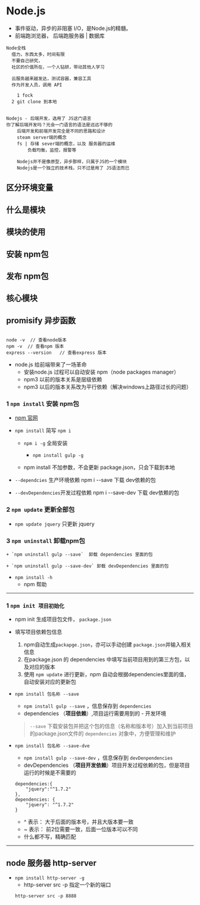 # Node.js
- 事件驱动，异步的非阻塞 I/O，是Node.js的精髓。
- 前端跑浏览器， 后端跑服务器 | 数据库

```
Node全栈
  借力，东西太多，时间有限
  不要自己研究，
  社区的价值所在，一个人钻研，带动其他人学习

  云服务越来越发达，测试容器，兼容工具
  作为开发人员，调用 API

	1 fock
  2 git clone 到本地


Nodejs - 后端开发，选用了 JS这门语言
你了解后端开发吗？光会一门语言的语法是远远不够的
	后端开发和前端开发完全是不同的思路和设计
	steam server端的概念
	fs | 存储 sever端的概念，以及 服务器的运维
		负载均衡，监控，报警等
	
	Nodejs并不是像原型，异步那样，只属于JS的一个模块
	Nodejs是一个独立的技术栈，只不过是用了 JS语法而已

```


## 区分环境变量



## 什么是模块



## 模块的使用



## 安装 npm包



## 发布 npm包



## 核心模块


## promisify 异步函数

## 

```
node -v  // 查看node版本
npm -v  // 查看npm 版本
express --version   // 查看express 版本
```

- node.js 给前端带来了一场革命
	+ 安装node.js 过程可以自动安装 npm（node packages manager）
	+ npm3 以前的版本关系是层级依赖
	+ npm3 以后的版本关系改为平行依赖（解决windows上路径过长的问题）


### 1 `npm install` 安装 npm包
- [npm 官网](http://www.npmjs.com)

- `npm install` 简写 `npm i`
	+ `npm i -g` 全局安装
		+ `npm install gulp -g`

	+ npm install 不加参数，不会更新 package.json，只会下载到本地

- `--dependcies` 生产环境依赖
	npm i --save 下载 dev依赖的包

- `--devDependencies`开发过程依赖
	npm i --save-dev 下载 dev依赖的包


###  2 `npm update` 更新全部包
- `npm update jquery` 只更新 jquery


### 3 `npm uninstall` 卸载npm包
	+ `npm uninstall gulp --save`  卸载 dependencies 里面的包

	+ `npm uninstall gulp --save-dev` 卸载 devDependencies 里面的包


- `npm install -h`
	+ npm 帮助

---

### 1 `npm init 项目初始化`
- npm init 生成项目包文件， `package.json`
- 填写项目依赖包信息
	1. npm自动生成`packapge.json`，亦可以手动创建 `package.json`并输入相关信息
	2. 在package.json 的 dependencies 中填写当前项目用到的第三方包，以及对应的版本
	3. 使用 `npm update` 进行更新，npm 自动会根据dependencies里面的值，自动安装对应的更新包

- `npm install 包名称 --save`
    + `npm install gulp --save` ，信息保存到 `dependencies`
	+ dependencies  （**项目依赖**）,项目运行需要用到的 - 开发环境
	> `--save` 下载安装包并把这个包的信息（名称和版本号）加入到当前项目的package.json文件的 `dependencies` 对象中，方便管理和维护

- `npm install 包名称 --save-dve`
    + `npm install gulp --save-dev` ，信息保存到 `devDenpendencies`
	+ devDependencies （**项目开发依赖**）项目开发过程依赖的包，但是项目运行的时候是不需要的
	```
	dependencies:{
		"jquery":"^1.7.2"
	},
	dependencies: {
		"jquery": "^1.7.2"
	}
	```
	+ ^ 表示：
		大于后面的版本号，并且大版本要一致
	+ ~ 表示：
		前2位需要一致，后面一位版本可以不同
	+ 什么都不写，精确匹配
---


## node 服务器 http-server
- `npm install http-server -g`
	+ http-server src -p 指定一个新的端口
	```
	http-server src -p 8888
	```
